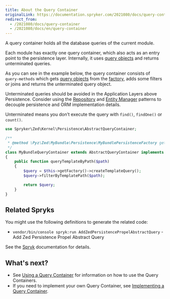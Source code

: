 ```yaml
---
title: About the Query Container
originalLink: https://documentation.spryker.com/2021080/docs/query-container
redirect_from:
  - /2021080/docs/query-container
  - /2021080/docs/en/query-container
---
```


A query container holds all the database queries of the current module.

Each module has exactly one query container, which also acts as an entry point to the persistence layer. Internally, it uses [query objects](https://documentation.spryker.com/docs/query-objects) and returns unterminated queries.

As you can see in the example below, the query container consists of `query-methods` which gets [query objects](https://documentation.spryker.com/docs/query-objects) from the [factory](https://documentation.spryker.com/docs/factory), adds some filters or joins and returns the unterminated query object.

Unterminated queries should be avoided in the Application Layers above Persistence. Consider using the [Repository](https://documentation.spryker.com/docs/repository) and [Entity Manager](https://documentation.spryker.com/docs/entity-manager) patterns to decouple persistence and ORM implementation details.

Unterminated means you don’t execute the query with `find()`, `findOne()` or `count()`.

```php
use Spryker\Zed\Kernel\Persistence\AbstractQueryContainer;

/**
 * @method \Pyz\Zed\MyBundle\Persistence\MyBundlePersistenceFactory getFactory()
 */
class MyBundleQueryContainer extends AbstractQueryContainer implements MyBundleQueryContainerInterface
{
    public function queryTemplateByPath($path)
    {
        $query = $this->getFactory()->createTemplateQuery();
        $query->filterByTemplatePath($path);

        return $query;
    }
}
```

## Related Spryks

You might use the following definitions to generate the related code:

* `vendor/bin/console spryk:run AddZedPersistencePropelAbstractQuery` - Add Zed Persistence Propel Abstract Query

See the [Spryk](https://documentation.spryker.com/docs/spryk-201903) documentation for details.

## What's next?

* See [Using a Query Container](https://documentation.spryker.com/docs/using-a-query-container) for information on how to use the Query Containers.
* If you need to implement your own Query Container, see [Implementing a Query Container](https://documentation.spryker.com/docs/implementing-a-query-container).
